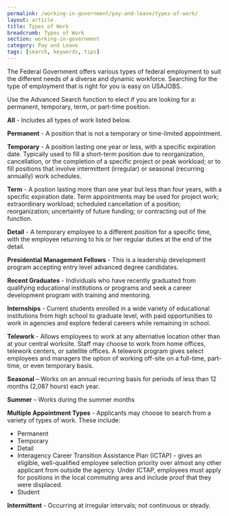 ```yaml
---
permalink: /working-in-government/pay-and-leave/types-of-work/
layout: article
title: Types of Work
breadcrumb: Types of Work
section: working-in-government
category: Pay and Leave
tags: [search, keywords, tips]
---
```


The Federal Government offers various types of federal employment to suit the different needs of a diverse and dynamic workforce. Searching for the type of employment that is right for you is easy on USAJOBS.

Use the Advanced Search function to elect if you are looking for a: permanent, temporary, term, or part-time position.

**All** - Includes all types of work listed below.

**Permanent** - A position that is not a temporary or time-limited appointment.

**Temporary** - A position lasting one year or less, with a specific expiration date. Typically used to fill a short-term position due to reorganization, cancellation, or the completion of a specific project or peak workload; or to fill positions that involve intermittent (irregular) or seasonal (recurring annually) work schedules.

**Term** - A postion lasting more than one year but less than four years, with a specific expiration date. Term appointments may be used for project work; extraordinary workload; scheduled cancellation of a position; reorganization; uncertainty of future funding; or contracting out of the function.

**Detail** - A temporary employee to a different position for a specific time, with the employee returning to his or her regular duties at the end of the detail.

**Presidential Management Fellows** - This is a leadership development program accepting entry level advanced degree candidates.

**Recent Graduates** - Individuals who have recently graduated from qualifying educational institutions or programs and seek a career development program with training and mentoring.

**Internships** - Current students enrolled in a wide variety of educational institutions from high school to graduate level, with paid opportunities to work in agencies and explore federal careers while remaining in school.

**Telework** - Allows employees to work at any alternative location other than at your central worksite. Staff may choose to work from home offices, telework centers, or satellite offices. A telework program gives select employees and managers the option of working off-site on a full-time, part-time, or even temporary basis.

**Seasonal** – Works on an annual recurring basis for periods of less than 12 months (2,087 hours) each year.

**Summer** – Works during the summer months

**Multiple Appointment Types** - Applicants may choose to search from a variety of types of work. These include:

* Permanent
* Temporary
* Detail
* Interagency Career Transition Assistance Plan (ICTAP) - gives an eligible, well-qualified employee selection priority over almost any other applicant from outside the agency. Under ICTAP, employees must apply for positions in the local commuting area and include proof that they were displaced.
* Student

**Intermittent** - Occurring at irregular intervals; not continuous or steady.

